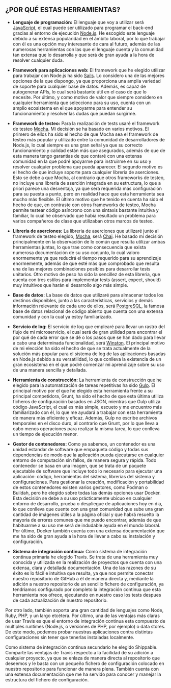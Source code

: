 ## ¿POR QUÉ ESTAS HERRAMIENTAS?
- **Lenguaje de programación:** El lenguaje que voy a utilizar será [JavaScript](https://www.javascript.com/), el cual puede ser utilizado para programar el back-end gracias al entorno de ejecución [Node.js](https://nodejs.org/es/). He escogido este lenguaje debido a su extensa popularidad en el ámbito laboral, por lo que trabajar con él es una opción muy interesante de cara al futuro, además de las numerosas herramientas con las que el lenguaje cuenta y la comunidad tan extensa que lo desarrolla y que será de gran ayuda a la hora de resolver cualquier duda. 

- **Framework para aplicaciones web:** El framework que he elegido utilizar para trabajar con Node.js ha sido [Sails](https://sailsjs.com). Lo considero una de las mejores opciones de la que dispongo, ya que proporciona una amplia variedad de soporte para cualquier base de datos. Además, es capaz de autogenerar APIs, lo cual será bastante útil en el caso de que lo necesite. Por último, y como motivo de valor que siempre considero en cualquier herramienta que selecciono para su uso, cuenta con un amplio ecosistema en el que apoyarme para entender su funcionamiento y resolver las dudas que puedan surgirme.

- **Framework de testeo:** Para la realización de tests usaré el framework de testeo [Mocha](https://mochajs.org/). Mi decisión se ha basado en varios motivos. El primero de ellos ha sido el hecho de que Mocha sea el framework de testeo más popular y utilizado entre la comunidad de desarrolladores de Node.js, lo cual siempre es una gran señal ya que su correcto funcionamiento y calidad están más que asegurados, además de que de esta manera tengo garantias de que contaré con una extensa comunidad en la que podré apoyarme para instruirme en su uso y resolver cualquier problema que pueda aparecer. El segundo motivo es el hecho de que incluye soporte para cualquier libreria de aserciones. Esto se debe a que Mocha, al contrario que otros frameworks de testeo, no incluye una libreria de aserción integrada en su estructura, lo que a priori parece una desventaja, ya que será requerida más configuración para su puesta a punto, pero en realidad hace que esta herramienta sea mucho más flexible. El último motivo que he tenido en cuenta ha sido el hecho de que, en contraste con otros frameworks de testeo, Mocha permite testear código asíncrono con una sintaxis bastante intuitiva y familiar, lo cual he observado que habia resultado un problema para varios compañeros de clase que utilizaban otros marcos de testeo.

- **Libreria de aserciones:** La libreria de aserciones que utilizaré junto al framework de testeo elegido, [Mocha](https://mochajs.org/), será [Chai](https://www.chaijs.com/). He basado mi decisión principalmente en la observación de lo común que resulta utilizar ambas herramientas juntas, lo que trae como consecuencia que exista numerosa documentación de su uso conjunto, lo cuál valoro enormemente ya que reducirá el tiempo requerido para su aprendizaje enormemente, además de que esté más que comprobado que resulta una de las mejores combinaciones posibles para desarrollar tests unitarios. Otro motivo de peso ha sido la sencillez de esta libreria, que cuenta con tres estilos para implementar tests (assert, expect, should) muy intuitivos que harán el desarrollo algo más simple.

- **Base de datos:** La base de datos que utilizaré para almacenar todos los destinos disponibles, junto a las características, servicios y demás información relevante de cada uno de ellos, será [PostgreSQL](https://www.postgresql.org/), la famosa base de datos relacional de código abierto que cuenta con una extensa comunidad y con la cual ya estoy familiarizado. 

- **Servicio de log:** El servicio de log que emplearé para llevar un rastro del flujo de mi microservicio, el cual será de gran utilidad para encontrar el por qué de cada error que se dé o los pasos que se han dado para llevar a cabo una determinada funcionalidad, será [Winston](https://github.com/winstonjs/winston). El principal motivo de mi elección ha sido el hecho de que se trata actualmente de la solución más popular para el sistema de log de las aplicaciones basadas en Node.js debido a su versatilidad, lo que conlleva la existencia de un gran ecosistema en el que podré comenzar mi aprendizaje sobre su uso de una manera sencilla y detallada.   

- **Herramienta de construcción:** La herramienta de construcción que he elegido para la automatización de tareas repetitivas ha sido [Gulp](https://gulpjs.com/). El principal motivo por el que he elegido esta herramienta frente a su principal competidora, Grunt, ha sido el hecho de que esta última utiliza ficheros de configuración basados en JSON, mientras que Gulp utiliza código JavaScript, el cual es más simple, escueto y me encuentro más familiarizado con él, lo que me ayudará a trabajar con esta herramienta de manera más eficiente y eficaz. Además, Gulp no escribe archivos temporales en el disco duro, al contrario que Grunt, por lo que lleva a cabo menos operaciones para realizar la misma tarea, lo que conlleva un tiempo de ejecución menor.

- **Gestor de contenedores:** Como ya sabemos, un contenedor es una unidad estandar de software que empaqueta código y todas sus dependencias de modo que la aplicación pueda ejecutarse en cualquier entorno de computación sin fallos, de manera segura y rápida. Todo contenedor se basa en una imagen, que se trata de un paquete ejecutable de software que incluye todo lo necesario para ejecutar una aplicación: código, herramientas del sistema, librerias del sistema y configuraciones. Para gestionar la creación, modificación y portabilidad de estos contenedores existen varios gestores, como Podman o Buildah, pero he elegido sobre todas las demás opciones usar Docker. Esta decisión se debe a su uso prácticamente ubicuo en cualquier entorno de desarrollo, prueba o despliegue de aplicaciones hoy en dia, lo que conlleva que cuente con una gran comunidad que sube una gran cantidad de imágenes útiles a la página oficial y que habrá resuelto la mayoria de errores comunes que me puedo encontrar, además de que habituarme a su uso me será de indudable ayuda en el mundo laboral. Por último, Docker también cuenta con una extensa documentación que me ha sido de gran ayuda a la hora de llevar a cabo su instalación y configuración.

- **Sistema de integración continua:** Como sistema de integración continua primaria he elegido Travis. Se trata de una herramienta muy conocida y utilizada en la realización de proyectos que cuenta con una extensa, clara y detallada documentación. Una de las razones de su éxito es lo fácil e intuitiva que resulta, ya que nos permite conectar nuestro repositorio de GitHub a él de manera directa y, mediante la adición a nuestro repositorio de un sencillo fichero de configuración, ya tendriamos configurado por completo la integración continua que esta herramienta nos ofrece, ejecutando en nuestro caso los tests despues de cada actualización de nuestro repositorio.

Por otro lado, también soporta una gran cantidad de lenguajes como Node, Ruby, PHP, y un largo etcétera. Por último, una de las ventajas más claras de usar Travis es que el entorno de integración continua esta compuesto de multiples runtimes (Node.js, o versiones de PHP, por ejemplo) o data stores. De este modo, podemos probar nuestras aplicaciones contra distintas configuraciones sin tener que tenerlas instaladas localmente.

Como sistema de integración continua secundario he elegido Shippable. Comparte las ventajas de Travis respecto a la facilidad de su adición a cualquier proyecto, ya que se enlaza de manera directa al repositorio que deseemos y le basta con un pequeño fichero de configuración colocado en nuestro repositorio para funcionar de manera plena. También cuenta con una extensa documentación que me ha servido para conocer y manejar la estructura del fichero de configuración.
